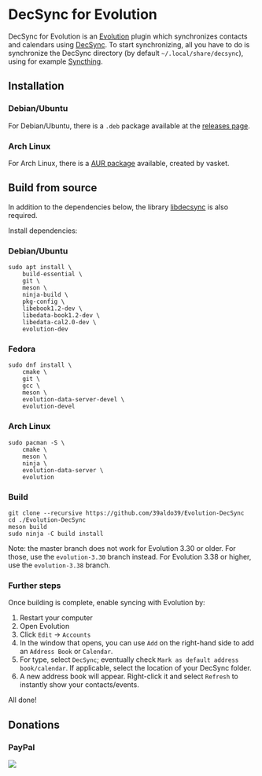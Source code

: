 DecSync for Evolution
=====================

DecSync for Evolution is an [Evolution](https://wiki.gnome.org/Apps/Evolution) plugin which synchronizes contacts and calendars using [DecSync](https://github.com/39aldo39/DecSync). To start synchronizing, all you have to do is synchronize the DecSync directory (by default `~/.local/share/decsync`), using for example [Syncthing](https://syncthing.net).

Installation
------------

### Debian/Ubuntu
For Debian/Ubuntu, there is a `.deb` package available at the [releases page](https://github.com/39aldo39/Evolution-DecSync/releases).

### Arch Linux
For Arch Linux, there is a [AUR package](https://aur.archlinux.org/packages/evolution-decsync) available, created by vasket.

Build from source
-----------------

In addition to the dependencies below, the library [libdecsync](https://github.com/39aldo39/libdecsync) is also required.

Install dependencies:

### Debian/Ubuntu

```
sudo apt install \
	build-essential \
	git \
	meson \
	ninja-build \
	pkg-config \
	libebook1.2-dev \
	libedata-book1.2-dev \
	libedata-cal2.0-dev \
	evolution-dev
```

### Fedora
```
sudo dnf install \
	cmake \
	git \
	gcc \
	meson \
	evolution-data-server-devel \
	evolution-devel
```

### Arch Linux

```
sudo pacman -S \
	cmake \
	meson \
	ninja \
	evolution-data-server \
	evolution
```

### Build

```
git clone --recursive https://github.com/39aldo39/Evolution-DecSync
cd ./Evolution-DecSync
meson build
sudo ninja -C build install
```

Note: the master branch does not work for Evolution 3.30 or older. For those, use the `evolution-3.30` branch instead. For Evolution 3.38 or higher, use the `evolution-3.38` branch.

### Further steps

Once building is complete, enable syncing with Evolution by:

1. Restart your computer
2. Open Evolution
3. Click `Edit` → `Accounts`
4. In the window that opens, you can use `Add` on the right-hand side to add an `Address Book` or `Calendar`.
5. For type, select `DecSync`; eventually check `Mark as default address book/calendar`. If applicable, select the location of your DecSync folder.
6. A new address book will appear. Right-click it and select `Refresh` to instantly show your contacts/events.

All done!


Donations
---------

### PayPal
[![](https://www.paypalobjects.com/en_US/i/btn/btn_donateCC_LG.gif)](https://www.paypal.com/cgi-bin/webscr?cmd=_s-xclick&hosted_button_id=4V96AFD3S4TPJ)
